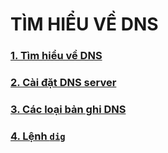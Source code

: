 # TÌM HIỂU VỀ DNS

### [1. Tìm hiểu về DNS](docs\1-DNS.md)

### [2. Cài đặt DNS server](docs\2-installDNSserver.md)

### [3. Các loại bản ghi DNS](docs\3-records.md)

### [4. Lệnh `dig`](docs\4-digCommand.md)
